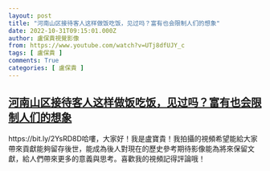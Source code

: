 ```yaml
---
layout: post
title: "河南山区接待客人这样做饭吃饭，见过吗？富有也会限制人们的想象"
date: 2022-10-31T09:15:01.000Z
author: 盧保貴視覺影像
from: https://www.youtube.com/watch?v=UTj8dfUJY_c
tags: [ 盧保貴 ]
comments: True
categories: [ 盧保貴 ]
---
```

<!--1667207701000-->
[河南山区接待客人这样做饭吃饭，见过吗？富有也会限制人们的想象](https://www.youtube.com/watch?v=UTj8dfUJY_c)
------

<div>
https://bit.ly/2YsRD8D哈嘍，大家好！我是盧寶貴！我拍攝的視頻希望能給大家帶來貢獻能夠留存後世，能成為後人對現在的歷史參考期待影像能為將來保留文獻，給人們帶來更多的意義與思考。喜歡我的視頻記得評論哦！
</div>
